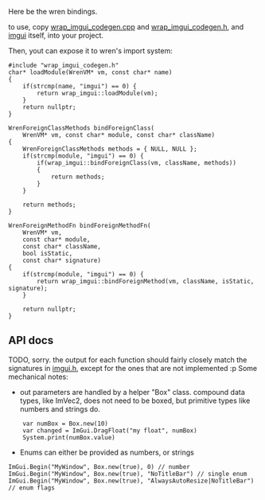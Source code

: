 Here be the wren bindings.

to use, copy [wrap_imgui_codegen.cpp](src/wren-bindings/wrap_imgui_codegen.cpp) and [wrap_imgui_codegen.h](src/wren-bindings/wrap_imgui_codegen.h), and [imgui](deps/libimgui) itself, into your project.

Then, yout can expose it to wren's import system:
```
#include "wrap_imgui_codegen.h"
char* loadModule(WrenVM* vm, const char* name)
{
	if(strcmp(name, "imgui") == 0) {
		return wrap_imgui::loadModule(vm);
	}
	return nullptr;
}

WrenForeignClassMethods bindForeignClass(
    WrenVM* vm, const char* module, const char* className)
{
	WrenForeignClassMethods methods = { NULL, NULL };
	if(strcmp(module, "imgui") == 0) {
		if(wrap_imgui::bindForeignClass(vm, className, methods))
		{
			return methods;
		}
	}

	return methods;
}

WrenForeignMethodFn bindForeignMethodFn(
    WrenVM* vm,
    const char* module,
    const char* className,
    bool isStatic,
    const char* signature)
{
	if(strcmp(module, "imgui") == 0) {
		return wrap_imgui::bindForeignMethod(vm, className, isStatic, signature);
	}

	return nullptr;
}
```

## API docs
TODO, sorry. the output for each function should fairly closely match the
signatures in [imgui.h](deps/libimgui/imgui.h), except for the ones that are
not implemented :p
Some mechanical notes:
* out parameters are handled by a helper "Box" class. compound data types, like
  ImVec2, does not need to be boxed, but primitive types like numbers and
  strings do.
```wren
	var numBox = Box.new(10)
	var changed = ImGui.DragFloat("my float", numBox)
	System.print(numBox.value)
```
* Enums can either be provided as numbers, or strings
```wren
ImGui.Begin("MyWindow", Box.new(true), 0) // number
ImGui.Begin("MyWindow", Box.new(true), "NoTitleBar") // single enum
ImGui.Begin("MyWindow", Box.new(true), "AlwaysAutoResize|NoTitleBar") // enum flags
```

